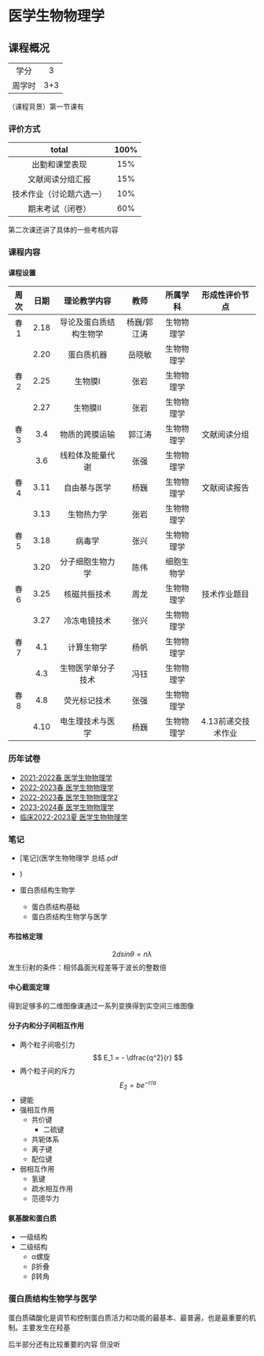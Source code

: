 # 医学生物物理学

## 课程概况

| | |
| :---: | :---: |
| 学分 | 3 |
| 周学时 | 3+3 |

（课程背景）第一节课有

### 评价方式

| total | 100% |
| :---: | :---: |
| 出勤和课堂表现 | 15% | 
| 文献阅读分组汇报 | 15% |
| 技术作业（讨论题六选一） | 10% |
| 期末考试（闭卷） | 60% |

第二次课还讲了具体的一些考核内容

### 课程内容

#### 课程设置

 | 周次 | 日期 | 理论教学内容 | 教师 | 所属学科 | 形成性评价节点 | 
 | :---: | :---: | :---: | :---: | :---: | :---: | 
 | 春1 | 2.18 | 导论及蛋白质结构生物学 | 杨巍/郭江涛 | 生物物理学 |  | 
 |  | 2.20 | 蛋白质机器 | 岳晓敏 | 生物物理学 |  | 
 | 春2 | 2.25 | 生物膜I | 张岩 | 生物物理学 |  | 
 |  | 2.27 | 生物膜II | 张岩 | 生物物理学 |  |
 | 春3 | 3.4 | 物质的跨膜运输 | 郭江涛 | 生物物理学 | 文献阅读分组 | 
 |  | 3.6 | 线粒体及能量代谢 | 张强 | 生物物理学 |  | 
 | 春4 | 3.11 | 自由基与医学 | 杨巍 | 生物物理学 | 文献阅读报告 | 
 |  | 3.13 | 生物热力学 | 张岩 | 生物物理学 |  | 
 | 春5 | 3.18 | 病毒学 | 张兴 | 生物物理学 |  | 
 |  | 3.20 | 分子细胞生物力学 | 陈伟 | 细胞生物学 |  | 
 | 春6 | 3.25 | 核磁共振技术 | 周龙 | 生物物理学 | 技术作业题目 | 
 |  | 3.27 | 冷冻电镜技术 | 张兴 | 生物物理学 |  | 
 | 春7 | 4.1 | 计算生物学 | 杨帆 | 生物物理学 |  | 
 |  | 4.3 | 生物医学单分子技术 | 冯钰 | 生物物理学 |  | 
 | 春8 | 4.8 | 荧光标记技术 | 张强 | 生物物理学 |  | 
 |  | 4.10 | 电生理技术与医学 | 杨巍 | 生物物理学 | 4.13前递交技术作业 | 



### 历年试卷

- [2021-2022春 医学生物物理学](21-22医学生物物理学.docx)
- [2022-2023春 医学生物物理学](22-23医学生物物理学.docx)
- [2022-2023春 医学生物物理学2](22-23医学生物物理学2.docx)
- [2023-2024春 医学生物物理学](23-24医学生物物理学.docx)
- [临床2022-2023夏 医学生物物理学](23夏医学生物物理学（临床）.docx)

### 笔记

- [笔记](医学生物物理学 总结.pdf
- )

- 蛋白质结构生物学
  - 蛋白质结构基础
  - 蛋白质结构生物学与医学


#### 布拉格定理

  $$ 2dsinθ = nλ $$发生衍射的条件：相邻晶面光程差等于波长的整数倍

#### 中心截面定理

  得到足够多的二维图像课通过一系列变换得到实空间三维图像

#### 分子内和分子间相互作用

- 两个粒子间吸引力 $$ E_1 = - \dfrac{q^2}{r} $$
- 两个粒子间的斥力 $$ E_2 = be^{-r/a} $$
- 键能
- 强相互作用
  - 共价键
    - 二硫键
  - 共轭体系
  - 离子键
  - 配位键
- 弱相互作用
  - 氢键
  - 疏水相互作用
  - 范德华力

#### 氨基酸和蛋白质
- 一级结构
- 二级结构
  - α螺旋
  - β折叠
  - β转角

### 蛋白质结构生物学与医学
蛋白质磷酸化是调节和控制蛋白质活力和功能的最基本、最普遍，也是最重要的机制。主要发生在羟基


后半部分还有比较重要的内容 但没听